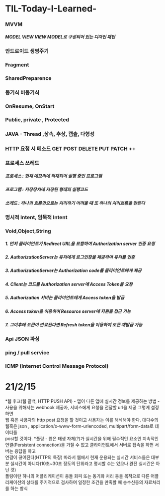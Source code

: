# TIL-Today-I-Learned-

###  __MVVM__ 
#####  MODEL VIEW VIEW MODEL로 구성되어 있는 디자인 패턴  
###  안드로이드 생명주기
###  Fragment
###  SharedPreparence
###  동기식 비동기식
###  OnResume, OnStart
###  Public, private , Protected
###  JAVA - Thread ,상속, 추상, 캡슐, 다형성
###  HTTP 요청 시 메소드 GET POST DELETE PUT PATCH ++
###  프로세스 쓰레드 
##### 프로세스 : 현재 메모리에 적재되어 실행 중인 프로그램
##### 프로그램 : 저장장치에 저장된 형태의 실행코드
##### 쓰레드 : 하나의 흐름만으로는 처리하기 어려울 때 또 하나의 처리흐름을 만든다
### 명시적 Intent, 암묵적 Intent
### Void,Object,String
##### 1. 먼저 클라이언트가 Redirect URL을 포함하여 Authorization server 인증 요청
##### 2. AuthorizationServer는 유저에게 로그인창을 제공하여 유저를 인증
##### 3. AuthorizationServer는 Authorization code를 클라이언트에게 제공
##### 4. Client는 코드를 Authorization server에 Access Token을 요청
##### 5. Authorization 서버는 클라이언트에게 Access token을 발급
##### 6. Access token을 이용하여 Resource server에 자원을 접근 가능
##### 7. 그이후에 토큰이 만료된다면 Refresh token을 이용하여 토큰 재발급 가능
### Api JSON 파싱 
###  ping / pull service
###  ICMP (Internet Control Message Protocol)  
# 21/2/15
*웹 후크(웹 콜백, HTTP PUSH API) - 앱이 다른 앱에 실시간 정보를 제공하는 방법 - 사용을 위해서는 webhook 제공자, 서비스에게 요청을 전달할 url을 제공 그렇게 설정 하면  
웹 훅은 사용자의 http post 요청을 할 것이고 사용자는 이를 해석해야 한다. 대다수의 웹훅은 json , application/x-www-form-urlencoded, multipart/form-data로 데이터를  
post할 것이다.
*폴링 - 웹은 태생 자체(?)가 실시간을 위해 필수적인 요소인 지속적인 연결(Persistent connection)을 가질 수 없고 클라이언트에서 서버로 접속을 하면 서버는 응답을 하고  
연결이 끊어진다(HTTP의 특징)  따라서 웹에서 현재 운용되는 실시간 서비스들은 대부분 실시간이 아니다(10초~30초 정도의 단위라고 명시할 수는 있으나 완전 실시간은 아닌 것)  
폴링이란 하나의 어플리케이션이 충돌 회피 또는 동기화 처리 등을 목적으로 다른 어플리케이션의 상태를 주기적으로 검사하여 일정한 조건을 만족할 때 송수신등의 자료처리를 하는 방식 


